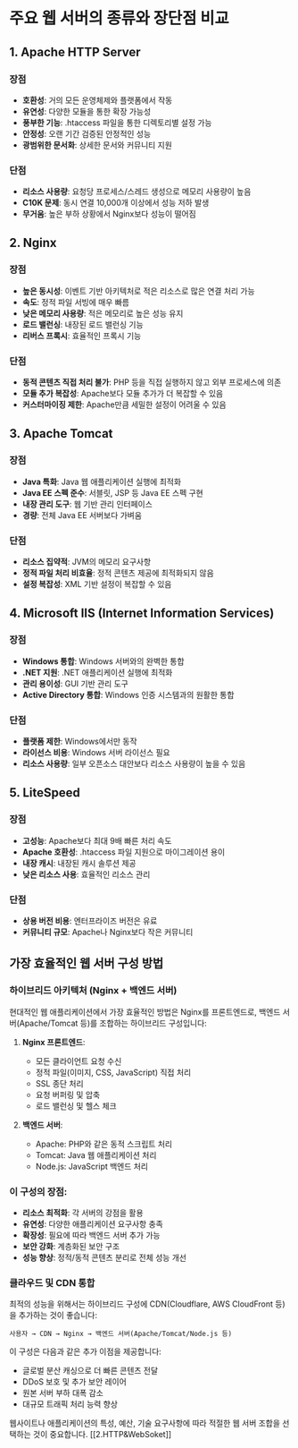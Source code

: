 # 주요 웹 서버의 종류와 장단점 비교

## 1. Apache HTTP Server

### 장점

- **호환성**: 거의 모든 운영체제와 플랫폼에서 작동
- **유연성**: 다양한 모듈을 통한 확장 가능성
- **풍부한 기능**: .htaccess 파일을 통한 디렉토리별 설정 가능
- **안정성**: 오랜 기간 검증된 안정적인 성능
- **광범위한 문서화**: 상세한 문서와 커뮤니티 지원

### 단점

- **리소스 사용량**: 요청당 프로세스/스레드 생성으로 메모리 사용량이 높음
- **C10K 문제**: 동시 연결 10,000개 이상에서 성능 저하 발생
- **무거움**: 높은 부하 상황에서 Nginx보다 성능이 떨어짐

## 2. Nginx

### 장점

- **높은 동시성**: 이벤트 기반 아키텍처로 적은 리소스로 많은 연결 처리 가능
- **속도**: 정적 파일 서빙에 매우 빠름
- **낮은 메모리 사용량**: 적은 메모리로 높은 성능 유지
- **로드 밸런싱**: 내장된 로드 밸런싱 기능
- **리버스 프록시**: 효율적인 프록시 기능

### 단점

- **동적 콘텐츠 직접 처리 불가**: PHP 등을 직접 실행하지 않고 외부 프로세스에 의존
- **모듈 추가 복잡성**: Apache보다 모듈 추가가 더 복잡할 수 있음
- **커스터마이징 제한**: Apache만큼 세밀한 설정이 어려울 수 있음

## 3. Apache Tomcat

### 장점

- **Java 특화**: Java 웹 애플리케이션 실행에 최적화
- **Java EE 스펙 준수**: 서블릿, JSP 등 Java EE 스펙 구현
- **내장 관리 도구**: 웹 기반 관리 인터페이스
- **경량**: 전체 Java EE 서버보다 가벼움

### 단점

- **리소스 집약적**: JVM의 메모리 요구사항
- **정적 파일 처리 비효율**: 정적 콘텐츠 제공에 최적화되지 않음
- **설정 복잡성**: XML 기반 설정이 복잡할 수 있음

## 4. Microsoft IIS (Internet Information Services)

### 장점

- **Windows 통합**: Windows 서버와의 완벽한 통합
- **.NET 지원**: .NET 애플리케이션 실행에 최적화
- **관리 용이성**: GUI 기반 관리 도구
- **Active Directory 통합**: Windows 인증 시스템과의 원활한 통합

### 단점

- **플랫폼 제한**: Windows에서만 동작
- **라이선스 비용**: Windows 서버 라이선스 필요
- **리소스 사용량**: 일부 오픈소스 대안보다 리소스 사용량이 높을 수 있음

## 5. LiteSpeed

### 장점

- **고성능**: Apache보다 최대 9배 빠른 처리 속도
- **Apache 호환성**: .htaccess 파일 지원으로 마이그레이션 용이
- **내장 캐시**: 내장된 캐시 솔루션 제공
- **낮은 리소스 사용**: 효율적인 리소스 관리

### 단점

- **상용 버전 비용**: 엔터프라이즈 버전은 유료
- **커뮤니티 규모**: Apache나 Nginx보다 작은 커뮤니티

## 가장 효율적인 웹 서버 구성 방법

### 하이브리드 아키텍처 (Nginx + 백엔드 서버)

현대적인 웹 애플리케이션에서 가장 효율적인 방법은 Nginx를 프론트엔드로, 백엔드 서버(Apache/Tomcat 등)를 조합하는 하이브리드 구성입니다:

1. **Nginx 프론트엔드**:
    
    - 모든 클라이언트 요청 수신
    - 정적 파일(이미지, CSS, JavaScript) 직접 처리
    - SSL 종단 처리
    - 요청 버퍼링 및 압축
    - 로드 밸런싱 및 헬스 체크
2. **백엔드 서버**:
    
    - Apache: PHP와 같은 동적 스크립트 처리
    - Tomcat: Java 웹 애플리케이션 처리
    - Node.js: JavaScript 백엔드 처리

### 이 구성의 장점:

- **리소스 최적화**: 각 서버의 강점을 활용
- **유연성**: 다양한 애플리케이션 요구사항 충족
- **확장성**: 필요에 따라 백엔드 서버 추가 가능
- **보안 강화**: 계층화된 보안 구조
- **성능 향상**: 정적/동적 콘텐츠 분리로 전체 성능 개선

### 클라우드 및 CDN 통합

최적의 성능을 위해서는 하이브리드 구성에 CDN(Cloudflare, AWS CloudFront 등)을 추가하는 것이 좋습니다:

```
사용자 → CDN → Nginx → 백엔드 서버(Apache/Tomcat/Node.js 등)
```

이 구성은 다음과 같은 추가 이점을 제공합니다:

- 글로벌 분산 캐싱으로 더 빠른 콘텐츠 전달
- DDoS 보호 및 추가 보안 레이어
- 원본 서버 부하 대폭 감소
- 대규모 트래픽 처리 능력 향상

웹사이트나 애플리케이션의 특성, 예산, 기술 요구사항에 따라 적절한 웹 서버 조합을 선택하는 것이 중요합니다.
[[2.HTTP&WebSoket]]